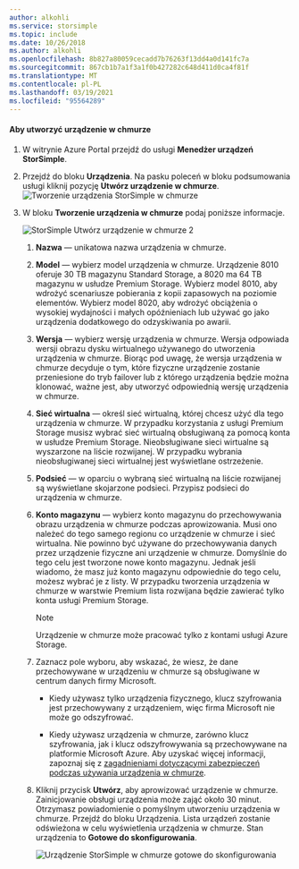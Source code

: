 ```yaml
---
author: alkohli
ms.service: storsimple
ms.topic: include
ms.date: 10/26/2018
ms.author: alkohli
ms.openlocfilehash: 8b827a80059cecadd7b76263f13dd4a0d141fc7a
ms.sourcegitcommit: 867cb1b7a1f3a1f0b427282c648d411d0ca4f81f
ms.translationtype: MT
ms.contentlocale: pl-PL
ms.lasthandoff: 03/19/2021
ms.locfileid: "95564289"
---
```

#### <a name="to-create-a-cloud-appliance"></a>Aby utworzyć urządzenie w chmurze

1. W witrynie Azure Portal przejdź do usługi **Menedżer urządzeń StorSimple**.
2. Przejdź do bloku **Urządzenia**. Na pasku poleceń w bloku podsumowania usługi kliknij pozycję **Utwórz urządzenie w chmurze**.
    ![Tworzenie urządzenia StorSimple w chmurze](./media/storsimple-8000-create-cloud-appliance-u2/sca-create1.png)
3. W bloku **Tworzenie urządzenia w chmurze** podaj poniższe informacje.
   
    ![StorSimple Utwórz urządzenie w chmurze 2](./media/storsimple-8000-create-cloud-appliance-u2/sca-create2m.png)
   
   1. **Nazwa** — unikatowa nazwa urządzenia w chmurze.
   2. **Model** — wybierz model urządzenia w chmurze. Urządzenie 8010 oferuje 30 TB magazynu Standard Storage, a 8020 ma 64 TB magazynu w usłudze Premium Storage. Wybierz model 8010, aby wdrożyć scenariusze pobierania z kopii zapasowych na poziomie elementów. Wybierz model 8020, aby wdrożyć obciążenia o wysokiej wydajności i małych opóźnieniach lub używać go jako urządzenia dodatkowego do odzyskiwania po awarii.
   3. **Wersja** — wybierz wersję urządzenia w chmurze. Wersja odpowiada wersji obrazu dysku wirtualnego używanego do utworzenia urządzenia w chmurze. Biorąc pod uwagę, że wersja urządzenia w chmurze decyduje o tym, które fizyczne urządzenie zostanie przeniesione do tryb failover lub z którego urządzenia będzie można klonować, ważne jest, aby utworzyć odpowiednią wersję urządzenia w chmurze.
   4. **Sieć wirtualna** — określ sieć wirtualną, której chcesz użyć dla tego urządzenia w chmurze. W przypadku korzystania z usługi Premium Storage musisz wybrać sieć wirtualną obsługiwaną za pomocą konta w usłudze Premium Storage. Nieobsługiwane sieci wirtualne są wyszarzone na liście rozwijanej. W przypadku wybrania nieobsługiwanej sieci wirtualnej jest wyświetlane ostrzeżenie.
   5. **Podsieć** — w oparciu o wybraną sieć wirtualną na liście rozwijanej są wyświetlane skojarzone podsieci. Przypisz podsieci do urządzenia w chmurze.
   6. **Konto magazynu** — wybierz konto magazynu do przechowywania obrazu urządzenia w chmurze podczas aprowizowania. Musi ono należeć do tego samego regionu co urządzenie w chmurze i sieć wirtualna. Nie powinno być używane do przechowywania danych przez urządzenie fizyczne ani urządzenie w chmurze. Domyślnie do tego celu jest tworzone nowe konto magazynu. Jednak jeśli wiadomo, że masz już konto magazynu odpowiednie do tego celu, możesz wybrać je z listy. W przypadku tworzenia urządzenia w chmurze w warstwie Premium lista rozwijana będzie zawierać tylko konta usługi Premium Storage.
      
      > [!NOTE]
      > Urządzenie w chmurze może pracować tylko z kontami usługi Azure Storage.
    
   7. Zaznacz pole wyboru, aby wskazać, że wiesz, że dane przechowywane w urządzeniu w chmurze są obsługiwane w centrum danych firmy Microsoft.
       * Kiedy używasz tylko urządzenia fizycznego, klucz szyfrowania jest przechowywany z urządzeniem, więc firma Microsoft nie może go odszyfrować.

       * Kiedy używasz urządzenia w chmurze, zarówno klucz szyfrowania, jak i klucz odszyfrowywania są przechowywane na platformie Microsoft Azure. Aby uzyskać więcej informacji, zapoznaj się z [zagadnieniami dotyczącymi zabezpieczeń podczas używania urządzenia w chmurze](../articles/storsimple/storsimple-8000-security.md).
   8. Kliknij przycisk **Utwórz**, aby aprowizować urządzenie w chmurze. Zainicjowanie obsługi urządzenia może zająć około 30 minut. Otrzymasz powiadomienie o pomyślnym utworzeniu urządzenia w chmurze. Przejdź do bloku Urządzenia. Lista urządzeń zostanie odświeżona w celu wyświetlenia urządzenia w chmurze. Stan urządzenia to **Gotowe do skonfigurowania**.
      
      ![Urządzenie StorSimple w chmurze gotowe do skonfigurowania](./media/storsimple-8000-create-cloud-appliance-u2/sca-create3.png)